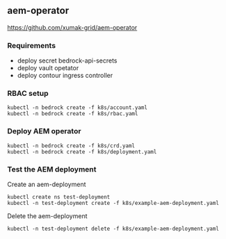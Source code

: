 ## aem-operator

https://github.com/xumak-grid/aem-operator

### Requirements

- deploy secret bedrock-api-secrets
- deploy vault opetator
- deploy contour ingress controller

### RBAC setup

```
kubectl -n bedrock create -f k8s/account.yaml
kubectl -n bedrock create -f k8s/rbac.yaml
```

### Deploy AEM operator

```
kubectl -n bedrock create -f k8s/crd.yaml
kubectl -n bedrock create -f k8s/deployment.yaml
```

### Test the AEM deployment

Create an aem-deployment

```
kubectl create ns test-deployment
kubectl -n test-deployment create -f k8s/example-aem-deployment.yaml
```

Delete the aem-deployment

```
kubectl -n test-deployment delete -f k8s/example-aem-deployment.yaml
```
